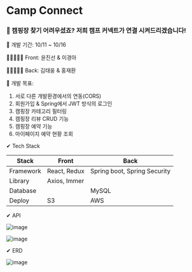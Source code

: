 # Camp Connect

### 📢 캠핑장 찾기 어려우셨죠? 저희 캠프 커넥트가 연결 시켜드리겠습니다!

📆 개발 기간: 10/11 ~ 10/16

👨🏻‍🤝‍👨🏻 Front: 윤진선 & 이경아

👨🏻‍🤝‍👨🏻 Back: 김태웅 & 홍재환

🎯 개발 목표: 

1. 서로 다른 개발환경에서의 연동(CORS) 
2. 회원가입 & Spring에서 JWT 방식의 로그인 
3. 캠핑장 카테고리 필터링 
4. 캠핑장 리뷰 CRUD 기능
5. 캠핑장 예약 기능
6. 마이페이지 예약 현황 조회

✔ Tech Stack

| Stack     | Front        | Back                         |
| --------- | ------------ | ---------------------------- |
| Framework | React, Redux | Spring boot, Spring Security |
| Library   | Axios, Immer |                              |
| Database  |              | MySQL                        |
| Deploy    | S3           | AWS                          |

✔ API

![image](https://user-images.githubusercontent.com/76515226/137482416-85a2a2a9-3e35-4ba9-a705-1ae68508e113.png)

![image](https://user-images.githubusercontent.com/76515226/137482503-46e59404-3a44-44ba-a576-c8e85e9f6bb6.png)

✔ ERD

![image](https://user-images.githubusercontent.com/76515226/137482671-07892edd-687b-48c8-8e27-eb050952906b.png)

